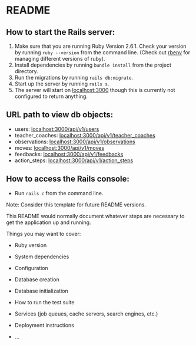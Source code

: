# README

## How to start the Rails server:
1. Make sure that you are running Ruby Version 2.6.1.  Check your version by running `ruby --version` from the command line.  (Check out [rbenv](https://github.com/rbenv/rbenv) for managing different versions of ruby).
2. Install dependencies by running `bundle install` from the project directory.
3. Run the migrations by running `rails db:migrate`.
4. Start up the server by running `rails s`.
5. The server will start on [localhost:3000](http://localhost:3000/) though this is currently not configured to return anything.

## URL path to view db objects:

* users: [localhost:3000/api/v1/users](localhost:3000/api/v1/users)
* teacher_coaches: [localhost:3000/api/v1/teacher_coaches](localhost:3000/api/v1/teacher_coaches)
* observations: [localhost:3000/api/v1/observations](localhost:3000/api/v1/observations)
* moves: [localhost:3000/api/v1/moves](localhost:3000/api/v1/moves)
* feedbacks: [localhost:3000/api/v1/feedbacks](localhost:3000/api/v1/feedbacks)
* action_steps: [localhost:3000/api/v1/action_steps](localhost:3000/api/v1/action_steps)

## How to access the Rails console:
* Run `rails c` from the command line.

Note: Consider this template for future README versions.

This README would normally document whatever steps are necessary to get the
application up and running.

Things you may want to cover:

* Ruby version

* System dependencies

* Configuration

* Database creation

* Database initialization

* How to run the test suite

* Services (job queues, cache servers, search engines, etc.)

* Deployment instructions

* ...
